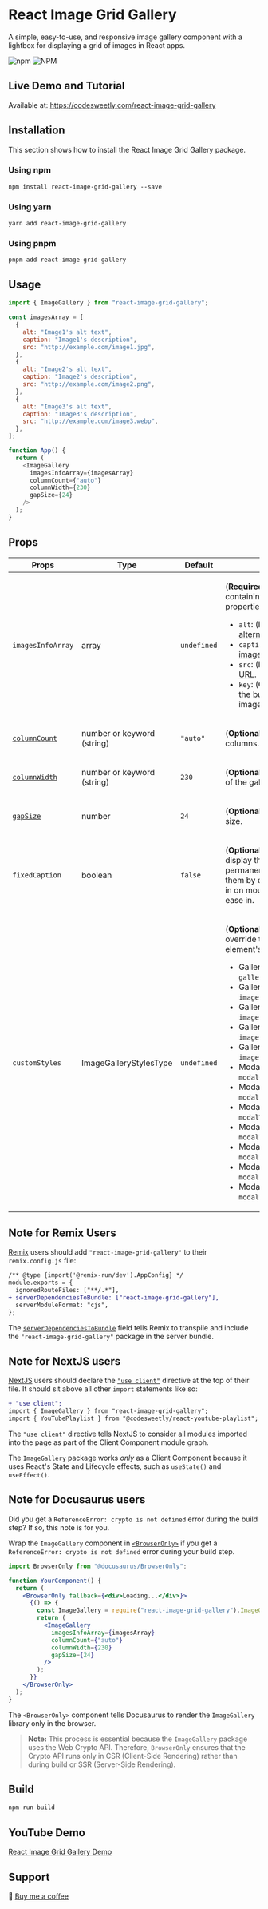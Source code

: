 # React Image Grid Gallery

A simple, easy-to-use, and responsive image gallery component with a lightbox for displaying a grid of images in React apps.

![npm](https://img.shields.io/npm/v/react-image-grid-gallery) ![NPM](https://img.shields.io/npm/l/react-image-grid-gallery)

## Live Demo and Tutorial

Available at: https://codesweetly.com/react-image-grid-gallery

## Installation

This section shows how to install the React Image Grid Gallery package.

### Using npm

```
npm install react-image-grid-gallery --save
```

### Using yarn

```
yarn add react-image-grid-gallery
```

### Using pnpm

```
pnpm add react-image-grid-gallery
```

## Usage

```js
import { ImageGallery } from "react-image-grid-gallery";

const imagesArray = [
  {
    alt: "Image1's alt text",
    caption: "Image1's description",
    src: "http://example.com/image1.jpg",
  },
  {
    alt: "Image2's alt text",
    caption: "Image2's description",
    src: "http://example.com/image2.png",
  },
  {
    alt: "Image3's alt text",
    caption: "Image3's description",
    src: "http://example.com/image3.webp",
  },
];

function App() {
  return (
    <ImageGallery
      imagesInfoArray={imagesArray}
      columnCount={"auto"}
      columnWidth={230}
      gapSize={24}
    />
  );
}
```

## Props

<table>
<thead>
<tr>
<th>Props</th>
<th>Type</th>
<th>Default</th>
<th>Description</th>
</tr>
</thead>
<tbody>
<tr>
<td><code>imagesInfoArray</code></td>
<td>array</td>
<td><code>undefined</code></td>
<td>

(**Required**) An array of objects containing the following properties:

- `alt`: (**Required**) The image's [alternative text](https://webaim.org/techniques/alttext).
- `caption`: (**Optional**) The [image's description](https://www.studysmarter.co.uk/explanations/english/blog/image-caption).
- `src`: (**Required**) The image's [URL](https://codesweetly.com/web-address-url).
- `key`: (**Optional**) The [key](https://react.dev/learn/rendering-lists) for the button wrapping the image.

</td>
</tr>
<tr>
<td>

[`columnCount`](https://codesweetly.com/css-multi-column-layout-explained#what-is-a-css-column-count-property)

</td>
<td>number or keyword (string)</td>
<td><code>"auto"</code></td>
<td>

(**Optional**) The number of columns.

</td>
</tr>
<tr>
<td>

[`columnWidth`](https://codesweetly.com/css-multi-column-layout-explained#what-is-a-css-column-width-property)

</td>
<td>number or keyword (string)</td>
<td><code>230</code></td>
<td>

(**Optional**) The minimum width of the gallery's columns.

</td>
</tr>
<tr>
<td>

[`gapSize`](https://codesweetly.com/css-gap-property)

</td>
<td>number</td>
<td><code>24</code></td>
<td>

(**Optional**) The gallery's gap size.

</td>
</tr>
<tr>
<td>

`fixedCaption`

</td>
<td>boolean</td>
<td><code>false</code></td>
<td>

(**Optional**) Specify whether to display the image captions permanently (`true`) or to hide them by default and ease them in on mouse hover (`false`).
ease in.

</td>
</tr>
<tr>
<td>

`customStyles`

</td>
<td>ImageGalleryStylesType</td>
<td><code>undefined</code></td>
<td>

(**Optional**) Custom styles to override the following element's default styles:

- Gallery container: `galleryContainerStyle`
- Gallery image button: `imageBtnStyle`
- Gallery image container: `imageContainerStyle`
- Gallery image element: `imageStyle`
- Gallery image caption: `imageCaptionStyle`
- Modal container: `modalContainerStyle`
- Modal slide number: `modalSlideNumberStyle`
- Modal toolbar: `modalToolbarStyle`
- Modal toolbar button: `modalToolbarBtnStyle`
- Modal slideshow section: `modalSlideShowSectionStyle`
- Modal image element: `modalImageStyle`
- Modal slide button: `modalSlideBtnStyle`


</td>
</tr>

</tbody>
</table>

## Note for Remix Users

[Remix](https://remix.run/docs/en/1.19.0) users should add `"react-image-grid-gallery"` to their `remix.config.js` file:

```diff
/** @type {import('@remix-run/dev').AppConfig} */
module.exports = {
  ignoredRouteFiles: ["**/.*"],
+ serverDependenciesToBundle: ["react-image-grid-gallery"],
  serverModuleFormat: "cjs",
};
```

The [`serverDependenciesToBundle`](https://remix.run/docs/en/1.19.0/file-conventions/remix-config#serverdependenciestobundle) field tells Remix to transpile and include the `"react-image-grid-gallery"` package in the server bundle.

## Note for NextJS users

[NextJS](https://nextjs.org/) users should declare the [`"use client"`](https://nextjs.org/docs/getting-started/react-essentials#the-use-client-directive) directive at the top of their file. It should sit above all other `import` statements like so:

```diff
+ "use client";
import { ImageGallery } from "react-image-grid-gallery";
import { YouTubePlaylist } from "@codesweetly/react-youtube-playlist";
```

The `"use client"` directive tells NextJS to consider all modules imported into the page as part of the Client Component module graph.

The `ImageGallery` package works _only_ as a Client Component because it uses React's State and Lifecycle effects, such as `useState()` and `useEffect()`.

## Note for Docusaurus users

Did you get a `ReferenceError: crypto is not defined` error during the build step? If so, this note is for you.

Wrap the `ImageGallery` component in [`<BrowserOnly>`](https://docusaurus.io/docs/next/advanced/ssg#browseronly) if you get a `ReferenceError: crypto is not defined` error during your build step.

```jsx
import BrowserOnly from "@docusaurus/BrowserOnly";

function YourComponent() {
  return (
    <BrowserOnly fallback={<div>Loading...</div>}>
      {() => {
        const ImageGallery = require("react-image-grid-gallery").ImageGallery;
        return (
          <ImageGallery
            imagesInfoArray={imagesArray}
            columnCount={"auto"}
            columnWidth={230}
            gapSize={24}
          />
        );
      }}
    </BrowserOnly>
  );
}
```

The `<BrowserOnly>` component tells Docusaurus to render the `ImageGallery` library only in the browser.

> **Note:** This process is essential because the `ImageGallery` package uses the Web Crypto API. Therefore, `BrowserOnly` ensures that the Crypto API runs only in CSR (Client-Side Rendering) rather than during build or SSR (Server-Side Rendering).

## Build

```bash
npm run build
```

## YouTube Demo

[React Image Grid Gallery Demo](https://youtu.be/WoqO2AFxEMY)

## Support

🍵 [Buy me a coffee](https://www.buymeacoffee.com/codesweetly)
